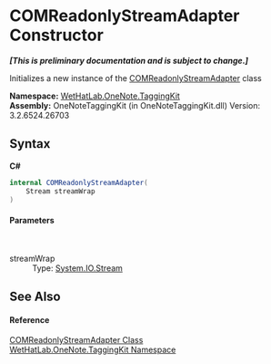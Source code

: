 # COMReadonlyStreamAdapter Constructor 
 _**\[This is preliminary documentation and is subject to change.\]**_

Initializes a new instance of the <a href="82b4dea5-ee9c-563c-3ec1-64d6582ed262">COMReadonlyStreamAdapter</a> class

**Namespace:**&nbsp;<a href="4e00c8ac-fc03-0e6d-d2fd-b2c7565a9aa0">WetHatLab.OneNote.TaggingKit</a><br />**Assembly:**&nbsp;OneNoteTaggingKit (in OneNoteTaggingKit.dll) Version: 3.2.6524.26703

## Syntax

**C#**<br />
``` C#
internal COMReadonlyStreamAdapter(
	Stream streamWrap
)
```


#### Parameters
&nbsp;<dl><dt>streamWrap</dt><dd>Type: <a href="http://msdn2.microsoft.com/en-us/library/8f86tw9e" target="_blank">System.IO.Stream</a><br /></dd></dl>

## See Also


#### Reference
<a href="82b4dea5-ee9c-563c-3ec1-64d6582ed262">COMReadonlyStreamAdapter Class</a><br /><a href="4e00c8ac-fc03-0e6d-d2fd-b2c7565a9aa0">WetHatLab.OneNote.TaggingKit Namespace</a><br />